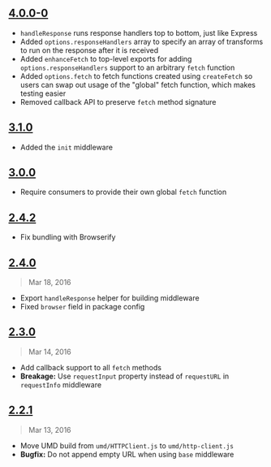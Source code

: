 ## [4.0.0-0]

- `handleResponse` runs response handlers top to bottom, just like Express
- Added `options.responseHandlers` array to specify an array of transforms to
  run on the response after it is received
- Added `enhanceFetch` to top-level exports for adding `options.responseHandlers`
  support to an arbitrary `fetch` function
- Added `options.fetch` to fetch functions created using `createFetch` so users
  can swap out usage of the "global" fetch function, which makes testing easier
- Removed callback API to preserve `fetch` method signature

[4.0.0-0]: https://github.com/mjackson/http-client/compare/v3.1.0...v4.0.0-0

## [3.1.0]

- Added the `init` middleware

[3.1.0]: https://github.com/mjackson/http-client/compare/v3.0.0...v3.1.0

## [3.0.0]

- Require consumers to provide their own global `fetch` function

[3.0.0]: https://github.com/mjackson/http-client/compare/v2.4.2...v3.0.0

## [2.4.2]

- Fix bundling with Browserify

[2.4.2]: https://github.com/mjackson/http-client/compare/v2.4.0...v2.4.2

## [2.4.0]
> Mar 18, 2016

- Export `handleResponse` helper for building middleware
- Fixed `browser` field in package config

[2.4.0]: https://github.com/mjackson/http-client/compare/v2.3.0...v2.4.0

## [2.3.0]
> Mar 14, 2016

- Add callback support to all `fetch` methods
- **Breakage:** Use `requestInput` property instead of `requestURL` in `requestInfo`
  middleware

[2.3.0]: https://github.com/mjackson/http-client/compare/v2.2.1...v2.3.0

## [2.2.1]
> Mar 13, 2016

- Move UMD build from `umd/HTTPClient.js` to `umd/http-client.js`
- **Bugfix:** Do not append empty URL when using `base` middleware

[2.2.1]: https://github.com/mjackson/http-client/compare/v2.2.0...v2.2.1
